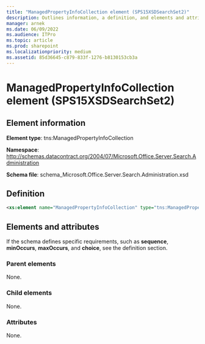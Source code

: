 ```yaml
---
title: "ManagedPropertyInfoCollection element (SPS15XSDSearchSet2)"
description: Outlines information, a definition, and elements and attributes for the ManagedPropertyInfoCollection element in Sharepoint.
manager: arnek
ms.date: 06/09/2022
ms.audience: ITPro
ms.topic: article
ms.prod: sharepoint
ms.localizationpriority: medium
ms.assetid: 85d36645-c879-833f-1276-b8130153cb3a
---
```


# ManagedPropertyInfoCollection element (SPS15XSDSearchSet2)

 
  
## Element information
**Element type**: tns:ManagedPropertyInfoCollection

**Namespace**: http://schemas.datacontract.org/2004/07/Microsoft.Office.Server.Search.Administration 

**Schema file**: schema_Microsoft.Office.Server.Search.Administration.xsd 
   
## Definition

```XML
<xs:element name="ManagedPropertyInfoCollection" type="tns:ManagedPropertyInfoCollection"></xs:element>

```

## Elements and attributes

If the schema defines specific requirements, such as **sequence**, **minOccurs**, **maxOccurs**, and **choice**, see the definition section. 
  
### Parent elements

None.
  
### Child elements

None.
  
### Attributes

None.
  

